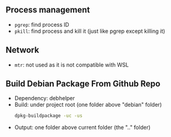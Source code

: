 ## Process management
- `pgrep`: find process ID
- `pkill`: find process and kill it (just like pgrep except killing it)

## Network
- `mtr`: not used as it is not compatible with WSL

## Build Debian Package From Github Repo
- Dependency: debhelper
- Build: under project root (one folder above "debian" folder)
	```sh
	dpkg-buildpackage -uc -us
	```
- Output: one folder above current folder (the ".." folder)
